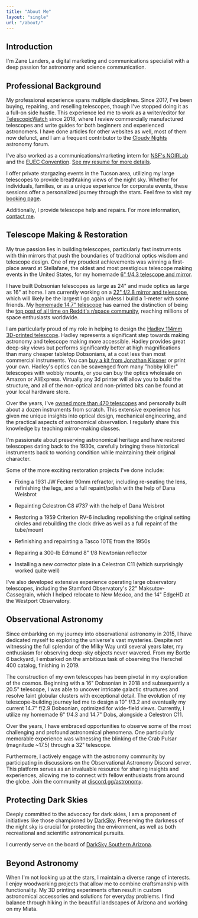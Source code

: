 ```yaml
---
title: "About Me"
layout: "single"
url: "/about/"
---
```


## Introduction

I'm Zane Landers, a digital marketing and communications specialist with a deep passion for astronomy and science communication. 

## Professional Background

My professional experience spans multiple disciplines. Since 2017, I've been buying, repairing, and reselling telescopes, though I've stopped doing it as a full-on side hustle. This experience led me to work as a writer/editor for [TelescopicWatch](https://telescopicwatch.com) since 2018, where I review commercially manufactured telescopes and write guides for both beginners and experienced astronomers. I have done articles for other websites as well, most of them now defunct, and I am a frequent contributor to the [Cloudy Nights](https://www.cloudynights.com/) astronomy forum.

I've also worked as a communications/marketing intern for [NSF's NOIRLab](https://noirlab.edu/public/) and the [EUEC Convention](https://euec.com/). [See my resume for more details](https://astrozane.com/resume/).

I offer private stargazing events in the Tucson area, utilizing my large telescopes to provide breathtaking views of the night sky. Whether for individuals, families, or as a unique experience for corporate events, these sessions offer a personalized journey through the stars. Feel free to visit my [booking page](https://astrozane.com/booking/).

Additionally, I provide telescope help and repairs. For more information, [contact me](https://astrozane.com/links/contact/).

## Telescope Making & Restoration

My true passion lies in building telescopes, particularly fast instruments with thin mirrors that push the boundaries of traditional optics wisdom and telescope design. One of my proudest achievements was winning a first-place award at Stellafane, the oldest and most prestigious telescope making events in the United States, for my homemade [6" f/4.3 telescope and mirror](https://astrozane.com/projects/6inch-f4/).

I have built Dobsonian telescopes as large as 24" and made optics as large as 16" at home. I am currently working on a [22" f/2.8 mirror and telescope](https://astrozane.com/projects/22inch-f28/), which will likely be the largest I go again unless I build a 1-meter with some friends. My [homemade 14.7" telescope](https://astrozane.com/projects/147-inch-f29/) has earned the distinction of being the [top post of all time on Reddit's r/space community](https://www.reddit.com/r/space/comments/frdd1d/im_17_years_old_and_just_finished_building_this/), reaching millions of space enthusiasts worldwide.

I am particularly proud of my role in helping to design the [Hadley 114mm 3D-printed telescope](https://www.printables.com/model/224383-astronomical-telescope-hadley-an-easy-assembly-hig). Hadley represents a significant step towards making astronomy and telescope making more accessible. Hadley provides great deep-sky views but performs significantly better at high magnifications than many cheaper tabletop Dobsonians, at a cost less than most commercial instruments. You can [buy a kit from Jonathan Kissner](https://kissner-optik.netlify.app/) or print your own. Hadley's optics can be scavenged from many "hobby killer" telescopes with wobbly mounts, or you can buy the optics wholesale on Amazon or AliExpress. Virtually any 3d printer will allow you to build the structure, and all of the non-optical and non-printed bits can be found at your local hardware store.

Over the years, I've [owned more than 470 telescopes](https://docs.google.com/document/d/10u__j-BPwaRjkedsvcIMpclY8nEwKfm2i86mk1ffOos/edit?usp=drive_link) and personally built about a dozen instruments from scratch. This extensive experience has given me unique insights into optical design, mechanical engineering, and the practical aspects of astronomical observation. I regularly share this knowledge by teaching mirror-making classes.

I'm passionate about preserving astronomical heritage and have restored telescopes dating back to the 1930s, carefully bringing these historical instruments back to working condition while maintaining their original character.

Some of the more exciting restoration projects I've done include:

* Fixing a 1931 JW Fecker 90mm refractor, including re-seating the lens, refinishing the legs, and a full repaint/polish with the help of Dana Weisbrot

* Repainting Celestron C8 #737 with the help of Dana Weisbrot

* Restoring a 1959 Criterion RV-6 including repolishing the original setting circles and rebuilding the clock drive as well as a full repaint of the tube/mount

* Refinishing and repainting a Tasco 10TE from the 1950s

* Repairing a 300-lb Edmund 8" f/8 Newtonian reflector

* Installing a new corrector plate in a Celestron C11 (which surprisingly worked quite well)

I've also developed extensive experience operating large observatory telescopes, including the Stamford Observatory's 22" Maksutov-Cassegrain, which I helped relocate to New Mexico, and the 14" EdgeHD at the Westport Observatory.

## Observational Astronomy

Since embarking on my journey into observational astronomy in 2015, I have dedicated myself to exploring the universe's vast mysteries. Despite not witnessing the full splendor of the Milky Way until several years later, my enthusiasm for observing deep-sky objects never wavered. From my Bortle 6 backyard, I embarked on the ambitious task of observing the Herschel 400 catalog, finishing in 2019.

The construction of my own telescopes has been pivotal in my exploration of the cosmos. Beginning with a 16" Dobsonian in 2018 and subsequently a 20.5" telescope, I was able to uncover intricate galactic structures and resolve faint globular clusters with exceptional detail. The evolution of my telescope-building journey led me to design a 10" f/3.2 and eventually my current 14.7" f/2.9 Dobsonian, optimized for wide-field views. Currently, I utilize my homemade 6" f/4.3 and 14.7" Dobs, alongside a Celestron C11.

Over the years, I have embraced opportunities to observe some of the most challenging and profound astronomical phenomena. One particularly memorable experience was witnessing the blinking of the Crab Pulsar (magnitude ~17.5) through a 32" telescope.

Furthermore, I actively engage with the astronomy community by participating in discussions on the Observational Astronomy Discord server. This platform serves as an invaluable resource for sharing insights and experiences, allowing me to connect with fellow enthusiasts from around the globe. Join the community at [discord.gg/astronomy](https://discord.gg/astronomy).

## Protecting Dark Skies

Deeply committed to the advocacy for dark skies, I am a proponent of initiatives like those championed by [DarkSky](https://www.darksky.org/). Preserving the darkness of the night sky is crucial for protecting the environment, as well as both recreational  and scientific astronomical pursuits.

I currently serve on the board of [DarkSky Southern Arizona](https://darkskysoaz.org/).

## Beyond Astronomy

When I'm not looking up at the stars, I maintain a diverse range of interests. I enjoy woodworking projects that allow me to combine craftsmanship with functionality. My 3D printing experiments often result in custom astronomical accessories and solutions for everyday problems. I find balance through hiking in the beautiful landscapes of Arizona and working on my Miata.

